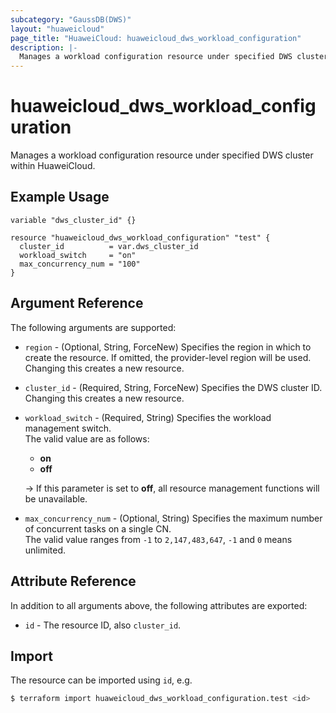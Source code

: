 ```yaml
---
subcategory: "GaussDB(DWS)"
layout: "huaweicloud"
page_title: "HuaweiCloud: huaweicloud_dws_workload_configuration"
description: |-
  Manages a workload configuration resource under specified DWS cluster within HuaweiCloud.
---
```


# huaweicloud_dws_workload_configuration

Manages a workload configuration resource under specified DWS cluster within HuaweiCloud.

## Example Usage

```hcl
variable "dws_cluster_id" {}

resource "huaweicloud_dws_workload_configuration" "test" {
  cluster_id          = var.dws_cluster_id
  workload_switch     = "on"
  max_concurrency_num = "100"
}
```

## Argument Reference

The following arguments are supported:

* `region` - (Optional, String, ForceNew) Specifies the region in which to create the resource.
  If omitted, the provider-level region will be used.
  Changing this creates a new resource.

* `cluster_id` - (Required, String, ForceNew) Specifies the DWS cluster ID.
  Changing this creates a new resource.

* `workload_switch` - (Required, String) Specifies the workload management switch.  
  The valid value are as follows:
  + **on**
  + **off**

  -> If this parameter is set to **off**, all resource management functions will be unavailable.

* `max_concurrency_num` - (Optional, String) Specifies the maximum number of concurrent tasks on a single CN.  
  The valid value ranges from `-1` to `2,147,483,647`, `-1` and `0` means unlimited.

## Attribute Reference

In addition to all arguments above, the following attributes are exported:

* `id` - The resource ID, also `cluster_id`.

## Import

The resource can be imported using `id`, e.g.

```bash
$ terraform import huaweicloud_dws_workload_configuration.test <id>
```
